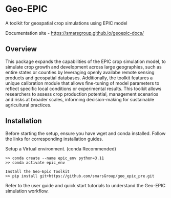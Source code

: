 # Geo-EPIC

A toolkit for geospatial crop simulations using EPIC model

Documentation site - https://smarsgroup.github.io/geoepic-docs/

## Overview

This package expands the capabilities of the EPIC crop simulation model, to simulate crop growth and development across large geographies, such as entire states or counties by leveraging openly availabe remote sensing products and geospatial databases. Additionally, the toolkit features a unique calibration module that allows fine-tuning of model parameters to reflect specific local conditions or experimental results. This toolkit allows researchers to assess crop production potential, management scenarios and risks at broader scales, informing decision-making for sustainable agricultural practices.

## Installation

Before starting the setup, ensure you have wget and conda installed.
Follow the links for corresponding installation guides.

Setup a Virtual environment. (conda Recommended)

```
>> conda create --name epic_env python=3.11
>> conda activate epic_env

Install the Geo-Epic Toolkit
>> pip install git+https://github.com/smarsGroup/geo_epic_pre.git
```
Refer to the user guide and quick start tutorials to understand the Geo-EPIC simulation workflow.
